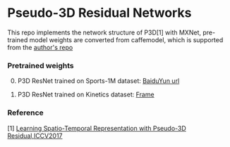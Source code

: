 # Pseudo-3D Residual Networks

This repo implements the network structure of P3D[1] with MXNet, pre-trained model weights are converted from caffemodel, which is supported from the [author's repo](https://github.com/ZhaofanQiu/pseudo-3d-residual-networks)


### Pretrained weights

0. P3D ResNet trained on Sports-1M dataset: [BaiduYun url](https://pan.baidu.com/s/1boZFPHd)

1. P3D ResNet trained on Kinetics dataset: [Frame](http://pan.baidu.com/s/1bOmHPW)

### Reference

[1] [Learning Spatio-Temporal Representation with Pseudo-3D Residual,ICCV2017](http://openaccess.thecvf.com/content_iccv_2017/html/Qiu_Learning_Spatio-Temporal_Representation_ICCV_2017_paper.html)

